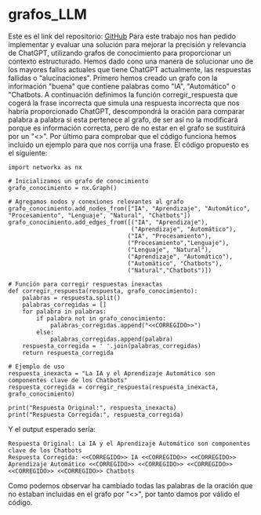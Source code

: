 # grafos_LLM
Este es el link del repositorio: [GitHub](https://github.com/joseluis031/grafos_LLM)
Para este trabajo nos han pedido implementar y evaluar una solución para mejorar la precisión y relevancia de ChatGPT, utilizando grafos de conocimiento para proporcionar un contexto estructurado.
Hemos dado cono una manera de solucionar uno de los mayores fallos actuales que tiene ChatGPT actualmente, las respuestas fallidas o "alucinaciones". 
Primero hemos creado un grafo con la información "buena" que contiene palabras como "IA", "Automático" o "Chatbots. 
A continuación definimos la función corregir_respuesta que cogerá la frase incorrecta que simula una respuesta incorrecta que nos habría proporcionado ChatGPT, descompondrá la oración para comparar palabra a palabra si esta pertenece al grafo, de ser así no la modificará porque es información correcta, pero de no estar en el grafo se sustituirá por un "<<CORREGIDO>>". Por último para comprobar que el código funciona hemos incluido un ejemplo para que nos corrija una frase.
El código propuesto es el siguiente:
```
import networkx as nx

# Inicializamos un grafo de conocimiento
grafo_conocimiento = nx.Graph()

# Agregamos nodos y conexiones relevantes al grafo
grafo_conocimiento.add_nodes_from(["IA", "Aprendizaje", "Automático", "Procesamiento", "Lenguaje", "Natural", "Chatbots"])
grafo_conocimiento.add_edges_from([("IA", "Aprendizaje"),
                                   ("Aprendizaje", "Automático"),
                                  ("IA", "Procesamiento"),
                                  ("Procesamiento","Lenguaje"),
                                  ("Lenguaje", "Natural"),
                                  ("Aprendizaje", "Automático"),
                                  ("Automático", "Chatbots"),
                                  ("Natural","Chatbots")])

# Función para corregir respuestas inexactas
def corregir_respuesta(respuesta, grafo_conocimiento):
    palabras = respuesta.split()
    palabras_corregidas = []
    for palabra in palabras:
        if palabra not in grafo_conocimiento:
            palabras_corregidas.append("<<CORREGIDO>>")
        else:
            palabras_corregidas.append(palabra)
    respuesta_corregida = ' '.join(palabras_corregidas)
    return respuesta_corregida

# Ejemplo de uso
respuesta_inexacta = "La IA y el Aprendizaje Automático son componentes clave de los Chatbots"
respuesta_corregida = corregir_respuesta(respuesta_inexacta, grafo_conocimiento)

print("Respuesta Original:", respuesta_inexacta)
print("Respuesta Corregida:", respuesta_corregida)
```
Y el output esperado sería:
```
Respuesta Original: La IA y el Aprendizaje Automático son componentes clave de los Chatbots
Respuesta Corregida: <<CORREGIDO>> IA <<CORREGIDO>> <<CORREGIDO>> Aprendizaje Automático <<CORREGIDO>> <<CORREGIDO>> <<CORREGIDO>> <<CORREGIDO>> <<CORREGIDO>> Chatbots
```
Como podemos observar ha cambiado todas las palabras de la oración que no estaban incluidas en el grafo por "<<CORREGIDO>>", por tanto damos por válido el código.

